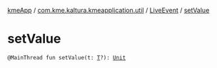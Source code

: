 [kmeApp](../../index.md) / [com.kme.kaltura.kmeapplication.util](../index.md) / [LiveEvent](index.md) / [setValue](./set-value.md)

# setValue

`@MainThread fun setValue(t: `[`T`](index.md#T)`?): `[`Unit`](https://kotlinlang.org/api/latest/jvm/stdlib/kotlin/-unit/index.html)